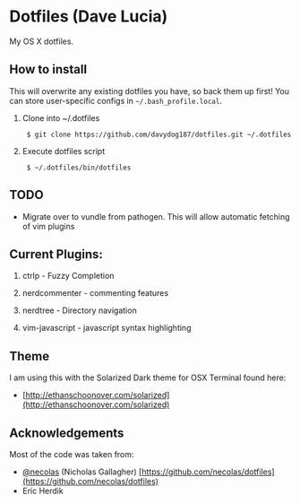 # Dotfiles (Dave Lucia)

My OS X dotfiles.


## How to install

This will overwrite any existing dotfiles you have, so back them up first! You can store user-specific configs in `~/.bash_profile.local`.

1. Clone into ~/.dotfiles

        $ git clone https://github.com/davydog187/dotfiles.git ~/.dotfiles


2. Execute dotfiles script

        $ ~/.dotfiles/bin/dotfiles

## TODO

* Migrate over to vundle from pathogen. This will allow automatic fetching of vim plugins

## Current Plugins:
1. ctrlp - Fuzzy Completion

2. nerdcommenter - commenting features

3. nerdtree - Directory navigation

4. vim-javascript - javascript syntax highlighting

## Theme

I am using this with the Solarized Dark theme for OSX Terminal found here:
* [http://ethanschoonover.com/solarized](http://ethanschoonover.com/solarized)

## Acknowledgements
Most of the code was taken from:
* [@necolas](https://github.com/necolas) (Nicholas Gallagher)
  [https://github.com/necolas/dotfiles](https://github.com/necolas/dotfiles)
* Eric Herdik

